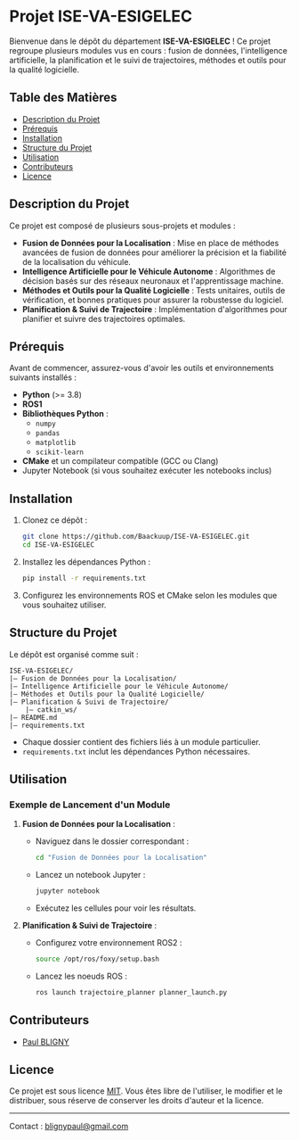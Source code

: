 # Projet ISE-VA-ESIGELEC

Bienvenue dans le dépôt du département **ISE-VA-ESIGELEC** ! Ce projet regroupe plusieurs modules vus en cours : fusion de données, l'intelligence artificielle, la planification et le suivi de trajectoires, méthodes et outils pour la qualité logicielle.

## Table des Matières

- [Description du Projet](#description-du-projet)
- [Prérequis](#prérequis)
- [Installation](#installation)
- [Structure du Projet](#structure-du-projet)
- [Utilisation](#utilisation)
- [Contributeurs](#contributeurs)
- [Licence](#licence)

## Description du Projet

Ce projet est composé de plusieurs sous-projets et modules :

- **Fusion de Données pour la Localisation** : Mise en place de méthodes avancées de fusion de données pour améliorer la précision et la fiabilité de la localisation du véhicule.
- **Intelligence Artificielle pour le Véhicule Autonome** : Algorithmes de décision basés sur des réseaux neuronaux et l'apprentissage machine.
- **Méthodes et Outils pour la Qualité Logicielle** : Tests unitaires, outils de vérification, et bonnes pratiques pour assurer la robustesse du logiciel.
- **Planification & Suivi de Trajectoire** : Implémentation d'algorithmes pour planifier et suivre des trajectoires optimales.

## Prérequis

Avant de commencer, assurez-vous d'avoir les outils et environnements suivants installés :

- **Python** (>= 3.8)
- **ROS1**
- **Bibliothèques Python** :
  - `numpy`
  - `pandas`
  - `matplotlib`
  - `scikit-learn`
- **CMake** et un compilateur compatible (GCC ou Clang)
- Jupyter Notebook (si vous souhaitez exécuter les notebooks inclus)

## Installation

1. Clonez ce dépôt :
   ```bash
   git clone https://github.com/Baackuup/ISE-VA-ESIGELEC.git
   cd ISE-VA-ESIGELEC
   ```
2. Installez les dépendances Python :
   ```bash
   pip install -r requirements.txt
   ```
3. Configurez les environnements ROS et CMake selon les modules que vous souhaitez utiliser.

## Structure du Projet

Le dépôt est organisé comme suit :

```plaintext
ISE-VA-ESIGELEC/
|— Fusion de Données pour la Localisation/
|— Intelligence Artificielle pour le Véhicule Autonome/
|— Méthodes et Outils pour la Qualité Logicielle/
|— Planification & Suivi de Trajectoire/
    |— catkin_ws/
|— README.md
|— requirements.txt
```

- Chaque dossier contient des fichiers liés à un module particulier.
- `requirements.txt` inclut les dépendances Python nécessaires.

## Utilisation

### Exemple de Lancement d'un Module

1. **Fusion de Données pour la Localisation** :
   - Naviguez dans le dossier correspondant :
     ```bash
     cd "Fusion de Données pour la Localisation"
     ```
   - Lancez un notebook Jupyter :
     ```bash
     jupyter notebook
     ```
   - Exécutez les cellules pour voir les résultats.

2. **Planification & Suivi de Trajectoire** :
   - Configurez votre environnement ROS2 :
     ```bash
     source /opt/ros/foxy/setup.bash
     ```
   - Lancez les noeuds ROS :
     ```bash
     ros launch trajectoire_planner planner_launch.py
     ```

## Contributeurs

- [Paul BLIGNY](https://github.com/Baackuup)

## Licence

Ce projet est sous licence [MIT](LICENSE). Vous êtes libre de l'utiliser, le modifier et le distribuer, sous réserve de conserver les droits d'auteur et la licence.

---

Contact : blignypaul@gmail.com

